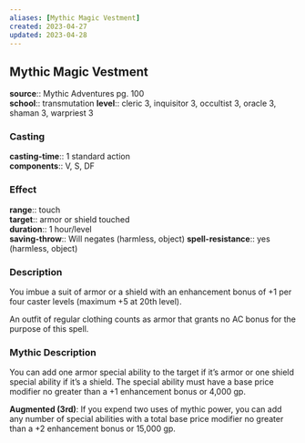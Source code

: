 ```yaml
---
aliases: [Mythic Magic Vestment]
created: 2023-04-27
updated: 2023-04-28
---
```


## Mythic Magic Vestment

**source**:: Mythic Adventures pg. 100  
**school**:: transmutation
**level**:: cleric 3, inquisitor 3, occultist 3, oracle 3, shaman 3, warpriest 3

### Casting

**casting-time**:: 1 standard action  
**components**:: V, S, DF

### Effect

**range**:: touch  
**target**:: armor or shield touched  
**duration**:: 1 hour/level  
**saving-throw**:: Will negates (harmless, object)
**spell-resistance**:: yes (harmless, object)

### Description

You imbue a suit of armor or a shield with an enhancement bonus of +1 per four caster levels (maximum +5 at 20th level).  
  
An outfit of regular clothing counts as armor that grants no AC bonus for the purpose of this spell.

### Mythic Description

You can add one armor special ability to the target if it’s armor or one shield special ability if it’s a shield. The special ability must have a base price modifier no greater than a +1 enhancement bonus or 4,000 gp.  
  
**Augmented (3rd)**: If you expend two uses of mythic power, you can add any number of special abilities with a total base price modifier no greater than a +2 enhancement bonus or 15,000 gp.
